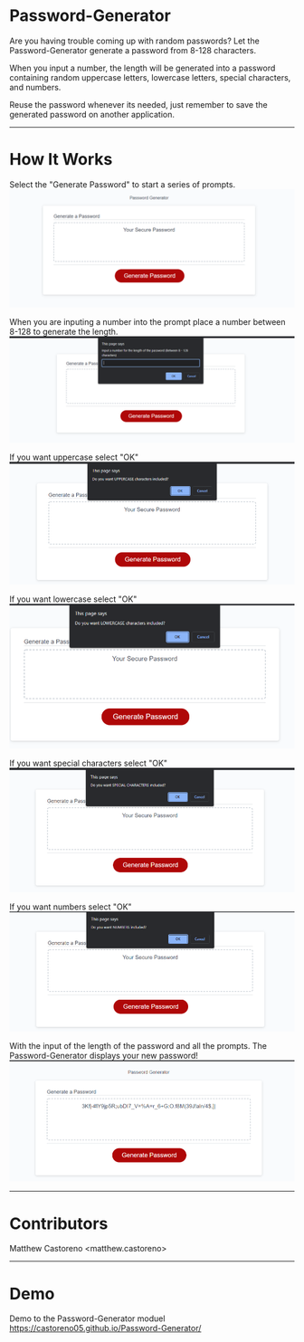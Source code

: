 # Password-Generator

Are you having trouble coming up with random passwords? Let the Password-Generator generate a password from 8-128 characters.

When you input a number, the length will be generated into a password containing random uppercase letters, lowercase letters, special characters, and numbers. 

Reuse the password whenever its needed, just remember to save the generated password on another application. 

---

# How It Works

Select the "Generate Password" to start a series of prompts.
![Password-Generator](./images/Password%20Generator.PNG)



When you are inputing a number into the prompt place a number between 8-128 to generate the length.
![Password-Generator](./images/1st%20Prompt.PNG)



If you want uppercase select "OK"
![Password-Generator](./images/2nd%20Prompt.PNG)



If you want lowercase select "OK"
![Password-Generator](./images/3rd%20Prompt.PNG)



If you want special characters select "OK"
![Password-Generator](./images/4th%20Prompt.PNG)



If you want numbers select "OK"
![Password-Generator](./images/5th%20Prompt.PNG)



With the input of the length of the password and all the prompts. The Password-Generator displays your new password!
![Password-Generator](./images/Generated%20Password.PNG)

---

# Contributors

Matthew Castoreno <matthew.castoreno>

---

# Demo 

Demo to the Password-Generator moduel https://castoreno05.github.io/Password-Generator/

